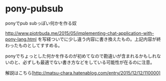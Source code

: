 # pony-pubsub

ponyでpub subっぽい何かを作る奴

http://www.piotrbuda.me/2015/05/implementing-chat-application-with-pony-lang.html
を写経ついでに少し違う内容に書き換えたもの。上記内容が終わったものとしてすすめる。

ponyでちょっとした何かを作るのが初めてなので勘違いが含まれるかもしれないのと、必ずしも最適でない書き方などをしている可能性が在るのに注意。


解説はこちら[http://matsu-chara.hatenablog.com/entry/2015/12/12/110000]
